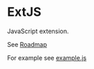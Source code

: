 # ExtJS

JavaScript extension.

See [Roadmap](ROADMAP.md)

For example see [example.js](extjs.example.js)
